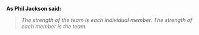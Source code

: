 
**As Phil Jackson said:**
> *The strength of the team is each individual member.*
> *The strength of each member is the team.*
